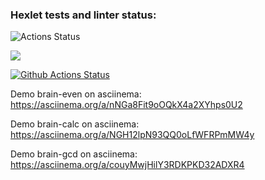 ### Hexlet tests and linter status:
![Actions Status](/workflows/hexlet-check/badge.svg)

<a href="https://codeclimate.com/github/codeclimate/codeclimate/maintainability"><img src="https://api.codeclimate.com/v1/badges/a99a88d28ad37a79dbf6/maintainability" /></a>

[![Github Actions Status](https://github.com/sound-round/python-project-lvl1/workflows/linter-flake8/badge.svg)](https://github.com/sound-round/python-project-lvl1/actions)

Demo brain-even on asciinema: https://asciinema.org/a/nNGa8Fit9oOQkX4a2XYhps0U2

Demo brain-calc on asciinema: https://asciinema.org/a/NGH12lpN93QQ0oLfWFRPmMW4y

Demo brain-gcd on asciinema: https://asciinema.org/a/couyMwjHilY3RDKPKD32ADXR4
